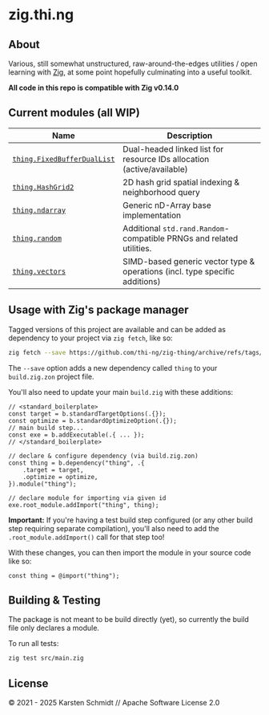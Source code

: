 # zig.thi.ng

## About

Various, still somewhat unstructured, raw-around-the-edges utilities / open
learning with [Zig](https://ziglang.org), at some point hopefully culminating
into a useful toolkit.

**All code in this repo is compatible with Zig v0.14.0**

## Current modules (all WIP)

| Name                                               | Description                                                                 |
| -------------------------------------------------- | --------------------------------------------------------------------------- |
| [`thing.FixedBufferDualList`](./src/dual_list.zig) | Dual-headed linked list for resource IDs allocation (active/available)      |
| [`thing.HashGrid2`](./src/hash_grid.zig)           | 2D hash grid spatial indexing & neighborhood query                          |
| [`thing.ndarray`](./src/ndarray.zig)               | Generic nD-Array base implementation                                        |
| [`thing.random`](./src/random.zig)                 | Additional `std.rand.Random`-compatible PRNGs and related utilities.        |
| [`thing.vectors`](./doc/vectors.md)                | SIMD-based generic vector type & operations (incl. type specific additions) |

## Usage with Zig's package manager

Tagged versions of this project are available and can be added as dependency to
your project via `zig fetch`, like so:

```bash
zig fetch --save https://github.com/thi-ng/zig-thing/archive/refs/tags/v0.1.1.tar.gz
```

The `--save` option adds a new dependency called `thing` to your
`build.zig.zon` project file.

You'll also need to update your main `build.zig` with these additions:

```zig
// <standard_boilerplate>
const target = b.standardTargetOptions(.{});
const optimize = b.standardOptimizeOption(.{});
// main build step...
const exe = b.addExecutable(.{ ... });
// </standard_boilerplate>

// declare & configure dependency (via build.zig.zon)
const thing = b.dependency("thing", .{
    .target = target,
    .optimize = optimize,
}).module("thing");

// declare module for importing via given id
exe.root_module.addImport("thing", thing);
```

**Important:** If you're having a test build step configured (or any other build
step requiring separate compilation), you'll also need to add the
`.root_module.addImport()` call for that step too!

With these changes, you can then import the module in your source code like so:

```zig
const thing = @import("thing");
```

## Building & Testing

The package is not meant to be build directly (yet), so currently the build file
only declares a module.

To run all tests:

```bash
zig test src/main.zig
```

## License

&copy; 2021 - 2025 Karsten Schmidt // Apache Software License 2.0
